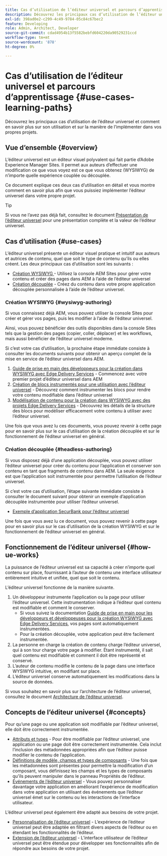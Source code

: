 ```yaml
---
title: Cas d’utilisation de l’éditeur universel et parcours d’apprentissage
description: Découvrez les principaux cas d’utilisation de l’éditeur universel et la meilleure façon d’en savoir plus sur son utilisation et sur la manière de l’implémenter dans vos propres projets.
exl-id: 398ad0e2-c299-4c49-9784-05c84c67bec2
feature: Developing
role: Admin, Architect, Developer
source-git-commit: cdad4954b13f5582bebfd604220da90529231ccd
workflow-type: tm+mt
source-wordcount: '878'
ht-degree: 0%

---
```


# Cas d’utilisation de l’éditeur universel et parcours d’apprentissage {#use-cases-learning-paths}

Découvrez les principaux cas d’utilisation de l’éditeur universel et comment en savoir plus sur son utilisation et sur la manière de l’implémenter dans vos propres projets.

## Vue d’ensemble {#overview}

L’éditeur universel est un éditeur visuel polyvalent qui fait partie d’Adobe Experience Manager Sites. Il permet aux auteurs d’effectuer une modification ce que vous voyez est ce que vous obtenez (WYSIWYG) de n’importe quelle expérience couplée ou découplée.

Ce document explique ces deux cas d’utilisation en détail et vous montre comment en savoir plus afin que vous puissiez implémenter l’éditeur universel dans votre propre projet.

>[!TIP]
>
>Si vous ne l’avez pas déjà fait, consultez le document [Présentation de l’éditeur universel](/help/implementing/universal-editor/introduction.md) pour une présentation complète et la valeur de l’éditeur universel.

## Cas d’utilisation {#use-cases}

L’éditeur universel présente un éditeur visuel pratique et intuitif aux auteurs et autrices de contenu, quel que soit le type de contenu qu’ils ou elles créent. Les deux principaux cas d’utilisation sont les suivants :

* [Création WYSIWYG ](#wysiwyg-authoring) - Utilisez la console AEM Sites pour gérer votre contenu et créer des pages dans AEM à l’aide de l’éditeur universel
* [Création découplée](#headless-authoring) - Créez du contenu dans votre propre application découplée personnalisée à l’aide de l’éditeur universel.

### Création WYSIWYG {#wysiwyg-authoring}

Si vous connaissez déjà AEM, vous pouvez utiliser la console Sites pour créer et gérer vos pages, puis les modifier à l’aide de l’éditeur universel.

Ainsi, vous pouvez bénéficier des outils disponibles dans la console Sites tels que la gestion des pages (copier, coller, déplacer) et les workflows, mais aussi bénéficier de l’éditeur universel moderne.

Si c’est votre cas d’utilisation, la prochaine étape immédiate consiste à consulter les documents suivants pour obtenir un aperçu complet de la mise en service de l’éditeur universel dans AEM.

1. [Guide de prise en main des développeurs pour la création dans WYSIWYG avec Edge Delivery Services](/help/edge/wysiwyg-authoring/edge-dev-getting-started.md) - Commencez avec votre premier projet d’éditeur universel dans AEM
1. [Création de blocs instrumentés pour une utilisation avec l’éditeur universel](/help/edge/wysiwyg-authoring/create-block.md) - Découvrez comment instrumenter les blocs pour rendre votre contenu modifiable dans l’éditeur universel
1. [Modélisation de contenu pour la création dans WYSIWYG avec des projets Edge Delivery Services](/help/edge/wysiwyg-authoring/content-modeling.md) - Découvrez les détails de la structure des blocs pour modéliser efficacement votre contenu à utiliser avec l’éditeur universel.

Une fois que vous avez lu ces documents, vous pouvez revenir à cette page pour en savoir plus sur le cas d’utilisation de la création découplée et sur le fonctionnement de l’éditeur universel en général.

### Création découplée {#headless-authoring}

Si vous disposez déjà d’une application découplée, vous pouvez utiliser l’éditeur universel pour créer du contenu pour l’application et conserver son contenu en tant que fragments de contenu dans AEM. La seule exigence est que l’application soit instrumentée pour permettre l’utilisation de l’éditeur universel.

Si c’est votre cas d’utilisation, l’étape suivante immédiate consiste à consulter le document suivant pour obtenir un exemple d’application découplée instrumentée pour utiliser l’éditeur universel.

* [Exemple d’application SecurBank pour l’éditeur universel](/help/implementing/universal-editor/securbank.md)

Une fois que vous avez lu ce document, vous pouvez revenir à cette page pour en savoir plus sur le cas d’utilisation de la création WYSIWYG et sur le fonctionnement de l’éditeur universel en général.

## Fonctionnement de l’éditeur universel {#how-ue-works}

La puissance de l’éditeur universel est sa capacité à créer n’importe quel contenu sur place, fournissant à l’auteur de contenu une interface utilisateur entièrement intuitive et unifiée, quel que soit le contenu.

L’éditeur universel fonctionne de la manière suivante.

1. Un développeur instrumente l’application ou la page pour utiliser l’éditeur universel. Cette instrumentation indique à l’éditeur quel contenu est modifiable et comment le conserver.
   * Si vous suivez la documentation [Guide de prise en main pour les développeurs et développeuses pour la création WYSIWYG avec Edge Delivery Services](/help/edge/wysiwyg-authoring/edge-dev-getting-started.md), vos pages sont automatiquement instrumentées.
   * Pour la création découplée, votre application peut être facilement instrumentée.
1. La personne en charge la création de contenu charge l’éditeur universel, qui à son tour charge votre page à modifier. Étant instrumenté, il sait quel contenu est modifiable et comment il doit être représenté et conservé.
1. L’auteur de contenu modifie le contenu de la page dans une interface WYSIWYG intuitive, en modifiant sur place.
1. L’éditeur universel conserve automatiquement les modifications dans la source de données.

Si vous souhaitez en savoir plus sur l’architecture de l’éditeur universel, consultez le document [Architecture de l’éditeur universel](/help/implementing/universal-editor/architecture.md).

## Concepts de l’éditeur universel {#concepts}

Pour qu’une page ou une application soit modifiable par l’éditeur universel, elle doit être correctement instrumentée.

* [Attributs et types](/help/implementing/universal-editor/attributes-types.md) - Pour être modifiable par l’éditeur universel, une application ou une page doit être correctement instrumentée. Cela inclut l’inclusion des métadonnées appropriées afin que l’éditeur puisse modifier le contenu de l’application.
* [Définitions de modèle, champs et types de composants](/help/implementing/universal-editor/field-types.md) - Une fois que les métadonnées sont présentes pour permettre la modification d’un composant, vous définissez les champs et les types de composants qu’ils peuvent manipuler dans le panneau Propriétés de l’éditeur.
* [Événements de l’éditeur universel](/help/implementing/universal-editor/events.md) - Vous pouvez personnaliser davantage votre application en améliorant l’expérience de modification dans votre application en utilisant des événements que l’éditeur universel émet sur le contenu ou les interactions de l’interface utilisateur.

L’éditeur universel peut également être adapté aux besoins de votre projet.

* [Personnalisation de l’éditeur universel](/help/implementing/universal-editor/customizing.md) - L’expérience de l’éditeur universel peut être adaptée en filtrant divers aspects de l’éditeur ou en étendant les fonctionnalités de l’éditeur.
* [Extension de l’éditeur universel](/help/implementing/universal-editor/extending.md) - L’interface utilisateur de l’éditeur universel peut être étendue pour développer ses fonctionnalités afin de répondre aux besoins de votre projet.
